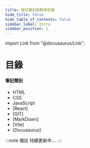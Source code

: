 ```yaml
---
title: 程式筆記與教學目錄
hide_title: false
hide_table_of_contents: false
sidebar_label: Intro
sidebar_position: 1
---
```


import Link from "@docusaurus/Link";

# 目錄


#### 筆記類別
- <Link to='/docs/category/html'>HTML</Link>
- <Link to='/docs/category/css'>CSS</Link>
- <Link to='/docs/category/javascript'>JavaScript</Link>
- [React]
- [GIT]
- [MarkDown]
- [Vite]
- [Docusaurus]

:::note 備註
持續更新中....
:::
